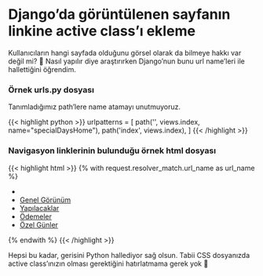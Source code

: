 # Django’da görüntülenen sayfanın linkine active class’ı ekleme


Kullanıcıların hangi sayfada olduğunu görsel olarak da bilmeye hakkı var değil mi? 🙂 Nasıl yapılır diye araştırırken Django’nun bunu url name’leri ile hallettiğini öğrendim.
<!--more-->

### Örnek urls.py dosyası

Tanımladığımız path’lere name atamayı unutmuyoruz.

{{< highlight python >}}
urlpatterns = [
path('', views.index, name="specialDaysHome"),
path('index', views.index),
]
{{< /highlight >}}

### Navigasyon linklerinin bulunduğu örnek html dosyası


{{< highlight html >}}
{% with request.resolver_match.url_name as url_name %}
<ul class="navbar-nav">
    <li class="nav-item">
        <a class="nav-link" data-widget="pushmenu" href="#" role="button"><i class="fas fa-bars"></i></a>
    </li>
    <li class="nav-item d-none d-sm-inline-block {% if url_name == 'home' %}active{% endif %}">
        <a href="{% url 'home' %}" class="nav-link">Genel Görünüm</a>
    </li>
    <li class="nav-item d-none d-sm-inline-block {% if url_name == 'todoHome' %}active{% endif %}">
        <a href="{% url 'todoHome' %}" class="nav-link">Yapılacaklar</a>
    </li>
    <li class="nav-item d-none d-sm-inline-block {% if url_name == 'paymentsHome' %}active{% endif %}">
        <a href="{% url 'paymentsHome' %}" class="nav-link">Ödemeler</a>
    </li>
    <li class="nav-item d-none d-sm-inline-block {% if url_name == 'specialDaysHome' %}active{% endif %}">
        <a href="{% url 'specialDaysHome' %}" class="nav-link">Özel Günler</a>
    </li>
</ul>
{% endwith %}
{{< /highlight >}}

Hepsi bu kadar, gerisini Python hallediyor sağ olsun. Tabii CSS dosyanızda active class’ınızın olması gerektiğini hatırlatmama gerek yok 🙂





